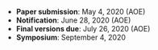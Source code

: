 - **Paper submission**: May 4, 2020 (AOE)
- **Notification**: June 28, 2020 (AOE)
- **Final versions due**: July 26, 2020 (AOE)
- **Symposium**: September 4, 2020
